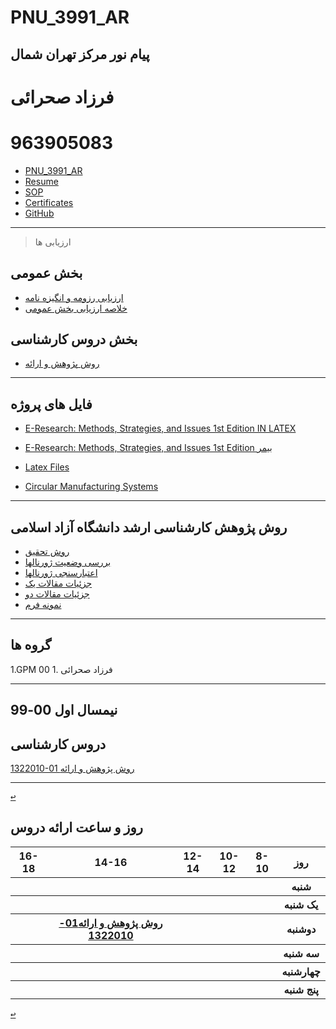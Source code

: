 # PNU_3991_AR
پیام نور مرکز تهران شمال
------------------
   
 # فرزاد صحرائی
 # 963905083
 - [PNU_3991_AR](https://github.com/farzadsahraei/PNU_3991_AR)
 - [Resume](https://farzadsahraei.github.io/sahraei.github.io/) 
 - [SOP](https://farzadsahraei.github.io/sahraei.github.io/docs/SOP.pdf)
 - [Certificates](https://farzadsahraei.github.io/sahraei.github.io/docs/jscertificate.jpeg)
 - [GitHub](https://farzadsahraei.github.io/sahraei.github.io/docs/jlord.png)
 
------------------
> ارزیابی ها

##  بخش عمومی
- [ارزیابی رزومه و انگیزه نامه](https://farzadsahraei.github.io/sahraei.github.io/docs/XX_CV_CheckList_AR_3991.pdf)
- [خلاصه ارزیابی بخش عمومی](https://farzadsahraei.github.io/sahraei.github.io/docs/XX_GeneralSection_CheckList_AR_3991.pdf)

##  بخش دروس کارشناسی
- [روش پژوهش و ارائه](https://farzadsahraei.github.io/sahraei.github.io/docs/XX_ResearchAndPresentationMethods_CheckList_AR_3991-1.pdf)

     
------------------
## فایل های پروژه
- [E-Research: Methods, Strategies, and Issues 1st Edition IN LATEX](https://farzadsahraei.github.io/sahraei.github.io/docs/Research/latex.pdf)
- [E-Research: Methods, Strategies, and Issues 1st Edition بیمر](https://farzadsahraei.github.io/sahraei.github.io/docs/Research/power.pdf)

- [Latex Files](https://farzadsahraei.github.io/sahraei.github.io/docs/Research/Latex.rar)

- [Circular Manufacturing Systems](https://farzadsahraei.github.io/sahraei.github.io/docs/Research/CircularManufacturingSystems.pdf)



------------------
## روش پژوهش کارشناسی ارشد دانشگاه آزاد اسلامی
- [روش تحقیق](https://farzadsahraei.github.io/sahraei.github.io/docs/Research/azad/reseach-article-begin.pdf)
- [بررسی وضعیت ژورنالها](https://farzadsahraei.github.io/sahraei.github.io/docs/Research/azad/Total-result.pdf)
- [اعتبارسنجی ژورنالها](https://farzadsahraei.github.io/sahraei.github.io/docs/Research/azad/Journal-validation.pdf)
- [جزئیات مقالات یک](https://farzadsahraei.github.io/sahraei.github.io/docs/Research/azad/paper-details-1.pdf)
- [جزئیات مقالات دو](https://farzadsahraei.github.io/sahraei.github.io/docs/Research/azad/paper-details-2.pdf)
- [نمونه فرم](https://farzadsahraei.github.io/sahraei.github.io/docs/Research/azad/proposal-arshad-srb.pdf)

     
------------------
## گروه ها

1.GPM 00
     1. فرزاد صحرائی

  
------------------
## نیمسال اول 00-99

## دروس کارشناسی

[1322010-01    روش پژوهش و ارائه](https://github.com/md-akhi/PNU_3991_AR/tree/main/MscSeminar-1)

------------------

[<kbd>↩</kbd>](#TOC)


<a name="Course-Table"></a>
## روز و ساعت ارائه دروس
<div dir="ltr">
<table style="width:100%">
  <tr>
    <th >16-18</th>
    <th >14-16</th>
    <th >12-14</th>
    <th>10-12</th>
    <th>8-10</th>
    <th>روز</th>
  </tr>
  <tr>
    <th ></th>
    <th ></th>
    <th ></th>
    <th></th>
    <th></th>
    <th>شنبه</th>
  </tr>
   <tr>
    <th ></th>
    <th ></th>
    <th></th>
    <th></th>
    <th ></th>
    <th>یک شنبه</th>
  </tr>
   <tr>
     <th ></th>
     <th ><a  href="https://github.com/AliRazavi-edu/PNU_3991/tree/master/_BSc/ResearchAndPresentationMethods#TOC">روش پژوهش و ارائه01-1322010</a></th>
     <th></th>
     <th></th>
    <th ></th>   
    <th>دوشنبه</th>
  </tr>
   <tr>
    <th ></th>
    <th ></th>
    <th></th>
    <th></th>
    <th ></th>
    <th>سه شنبه</th>
  </tr>
   <tr>
    <th ></th>
    <th ></th>
    <th></th>
    <th></th>
     <th ></th>
    <th>چهارشنبه</th>
  </tr>
   <tr>
    <th ></th>
     <th ></th>
     <th ></th>
     <th></th>
    <th></th>
    <th>پنج شنبه</th>
  </tr>
</table>
</div>

[<kbd>↩</kbd>](#TOC)



